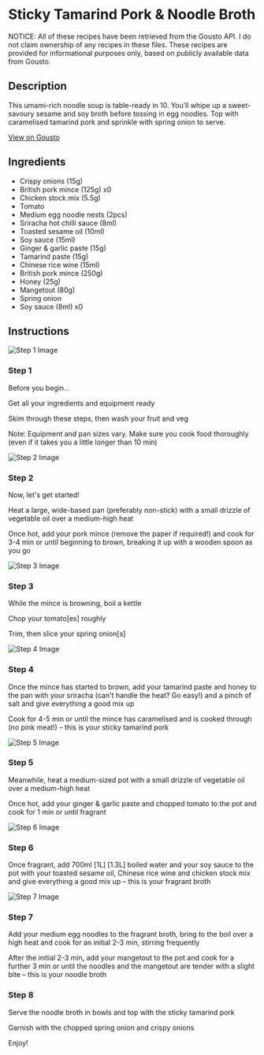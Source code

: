 # Sticky Tamarind Pork & Noodle Broth

NOTICE: All of these recipes have been retrieved from the Gousto API. I do not claim ownership of any recipes in these files. These recipes are provided for informational purposes only, based on publicly available data from Gousto.

## Description

This umami-rich noodle soup is table-ready in 10. You’ll whipe up a sweet-savoury sesame and soy broth before tossing in egg noodles. Top with caramelised tamarind pork and sprinkle with spring onion to serve.

[View on Gousto](https://www.gousto.co.uk/recipes/cookbook/sticky-tamarind-pork-noodle-broth)

## Ingredients

- Crispy onions (15g)
- British pork mince (125g) x0
- Chicken stock mix (5.5g)
- Tomato
- Medium egg noodle nests (2pcs)
- Sriracha hot chilli sauce (8ml)
- Toasted sesame oil (10ml)
- Soy sauce (15ml)
- Ginger & garlic paste (15g)
- Tamarind paste (15g)
- Chinese rice wine (15ml)
- British pork mince (250g)
- Honey (25g)
- Mangetout (80g)
- Spring onion
- Soy sauce (8ml) x0

## Instructions

![Step 1 Image](https://production-media.gousto.co.uk/cms/recipe-step-image/Admin10mm-Step-1-6-1717065777914-x200.jpg)

### Step 1

Before you begin...

Get all your ingredients and equipment ready

Skim through these steps, then wash your fruit and veg

Note: Equipment and pan sizes vary. Make sure you cook food thoroughly (even if it takes you a little longer than 10 min)

![Step 2 Image](https://production-media.gousto.co.uk/cms/recipe-step-image/Step-2-40-1717065801117-x200.jpg)

### Step 2

Now, let's get started!

Heat a large, wide-based pan (preferably non-stick) with a small drizzle of vegetable oil over a medium-high heat

Once hot, add your pork mince (remove the paper if required!) and cook for 3-4 min or until beginning to brown, breaking it up with a wooden spoon as you go

![Step 3 Image](https://production-media.gousto.co.uk/cms/recipe-step-image/Step-3-46-1717065806744-x200.jpg)

### Step 3

While the mince is browning, boil a kettle

Chop your tomato[es] roughly

Trim, then slice your spring onion[s]

![Step 4 Image](https://production-media.gousto.co.uk/cms/recipe-step-image/Step-4-41-1717065811486-x200.jpg)

### Step 4

Once the mince has started to brown, add your tamarind paste and honey to the pan with your sriracha (can't handle the heat? Go easy!) and a pinch of salt and give everything a good mix up

Cook for 4-5 min or until the mince has caramelised and is cooked through (no pink meat!) – this is your sticky tamarind pork

![Step 5 Image](https://production-media.gousto.co.uk/cms/recipe-step-image/Step-5-42-1717065817577-x200.jpg)

### Step 5

Meanwhile, heat a medium-sized pot with a small drizzle of vegetable oil over a medium-high heat

Once hot, add your ginger & garlic paste and chopped tomato to the pot and cook for 1 min or until fragrant

![Step 6 Image](https://production-media.gousto.co.uk/cms/recipe-step-image/Step-6-41-1717065820994-x200.jpg)

### Step 6

Once fragrant, add 700ml <span class="text-purple">[1L]</span> <span class="text-danger">[1.3L]</span> boiled water and your soy sauce to the pot with your toasted sesame oil, Chinese rice wine and chicken stock mix and give everything a good mix up – this is your fragrant broth

![Step 7 Image](https://production-media.gousto.co.uk/cms/recipe-step-image/Step-7-41-1717065825424-x200.jpg)

### Step 7

Add your medium egg noodles to the fragrant broth, bring to the boil over a high heat and cook for an initial 2-3 min, stirring frequently

After the initial 2-3 min, add your mangetout to the pot and cook for a further 3 min or until the noodles and the mangetout are tender with a slight bite – this is your noodle broth

### Step 8

Serve the noodle broth in bowls and top with the sticky tamarind pork

Garnish with the chopped spring onion and crispy onions

Enjoy!

